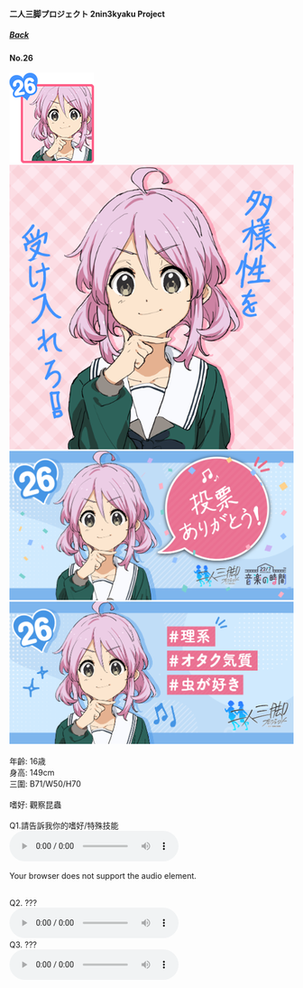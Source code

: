 #### 二人三脚プロジェクト 2nin3kyaku Project
##### [Back](2nin3kyaku_List.md)

#### No.26
<img src="../../../Img/Nanaon/2nin3kyaku/26/26_thumb.png"><br>
<img src="../../../Img/Nanaon/2nin3kyaku/26/26_main.png"><br>
<img src="../../../Img/Nanaon/2nin3kyaku/26/26_thanks.png"><br>
<img src="../../../Img/Nanaon/2nin3kyaku/26/26_desc.png"><br>
<br>
年齡: 16歳<br>
身高: 149cm<br>
三圍: B71/W50/H70<br>
<br>
嗜好: 觀察昆蟲<br>
<br>
Q1.請告訴我你的嗜好/特殊技能<br>
<audio controls="controls">
  <source type="audio/mp3" src="../../../Resources/2nin3kyaku/No26_voice_1.mp3"></source>
  <p>Your browser does not support the audio element.</p>
</audio><br>
Q2. ??? <br>
<audio controls="controls">
  <source type="audio/mp3" src="../../../Resources/2nin3kyaku/No26_voice_2.mp3"></source>
  <p>Your browser does not support the audio element.</p>
</audio><br>
Q3. ??? <br>
<audio controls="controls">
  <source type="audio/mp3" src="../../../Resources/2nin3kyaku/No26_voice_3.mp3"></source>
  <p>Your browser does not support the audio element.</p>
</audio><br>